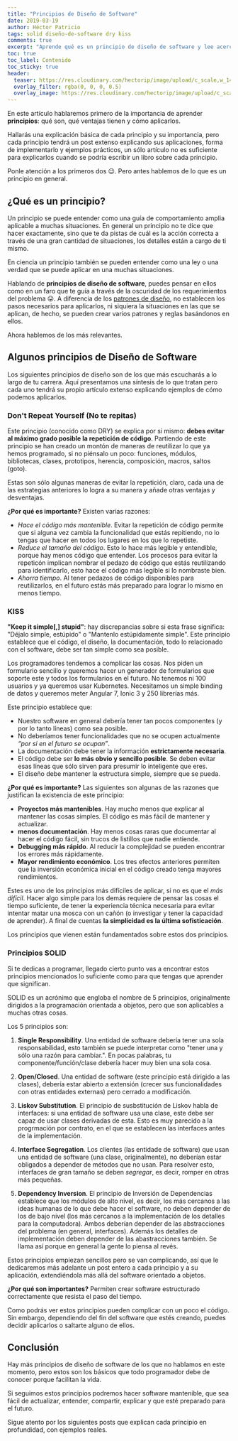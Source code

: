 ```yaml
---
title: "Principios de Diseño de Software"
date: 2019-03-19
author: Héctor Patricio
tags: solid diseño-de-software dry kiss
comments: true
excerpt: "Aprende qué es un principio de diseño de software y lee acerca de los más importantes."
toc: true
toc_label: Contenido
toc_sticky: true
header:
  teaser: https://res.cloudinary.com/hectorip/image/upload/c_scale,w_1440/v1552951011/evgeni-tcherkasski-974328-unsplash_kqnoni.jpg
  overlay_filter: rgba(0, 0, 0, 0.5)
  overlay_image: https://res.cloudinary.com/hectorip/image/upload/c_scale,w_1440/v1552951011/evgeni-tcherkasski-974328-unsplash_kqnoni.jpg
---
```


En este artículo hablaremos primero de la importancia de aprender **principios**: qué son, qué ventajas tienen y cómo aplicarlos.

Hallarás una explicación básica de cada principio y su importancia, pero cada principio tendrá un post extenso explicando sus aplicaciones, forma de implementarlo y ejemplos prácticos, un sólo artículo no es suficiente para explicarlos cuando se podría escribir un libro sobre cada principio.

Ponle atención a los primeros dos 😉. Pero antes hablemos de lo que es un principio en general.

## ¿Qué es un principio?

Un principio se puede entender como una guía de comportamiento amplia aplicable a muchas situaciones. En general un principio no te dice que hacer exactamente, sino que te da pistas de cuál es la acción correcta a través de una gran cantidad de situaciones, los detalles están a cargo de ti mismo.

En ciencia un principio también se pueden entender como una ley o una verdad que se puede aplicar en una muchas situaciones.

Hablando de **principios de diseño de software**, puedes pensar en ellos como en un faro que te guía a través de la oscuridad de los requerimientos del problema 😛. A diferencia de los [patrones de diseño](/2019/02/23/patrones-de-diseno-que-son-y-cuando-usarlos), no establecen los pasos necesarios para aplicarlos, ni siquiera la situaciones en las que se aplican, de hecho, se pueden crear varios patrones y reglas basándonos en ellos.

Ahora hablemos de los más relevantes.

## Algunos principios de Diseño de Software

Los siguientes principios de diseño son de los que más escucharás a lo largo de tu carrera. Aquí presentamos una síntesis de lo que tratan pero cada uno tendrá su propio artículo extenso explicando ejemplos de cómo podemos aplicarlos.

### Don't Repeat Yourself (No te repitas)

Este principio (conocido como DRY) se explica por sí mismo: **debes evitar al máximo grado posible la repetición de código**. Partiendo de este principio se han creado un montón de maneras de reutilizar lo que ya hemos programado, si no piénsalo un poco: funciones, módulos, bibliotecas, clases, prototipos, herencia, composición, macros, saltos (goto).

Estas son sólo algunas maneras de evitar la repetición, claro, cada una de las estrategias anteriores lo logra a su manera y añade otras ventajas y desventajas. 

**¿Por qué es importante?** Existen varias razones:

* *Hace el código más mantenible*. Evitar la repetición de código permite que si alguna vez cambia la funcionalidad que estás repitiendo, no lo tengas que hacer en todos los lugares en los que lo repetiste.
* *Reduce el tamaño del código*. Esto lo hace más legible y entendible, porque hay menos código que entender. Los procesos para evitar la repeticón implican nombrar el pedazo de código que estás reutilizando para identificarlo, esto hace el código más legible si lo nombraste bien.
* *Ahorra tiempo*. Al tener pedazos de código disponibles para reutilizarlos, en el futuro estás más preparado para lograr lo mismo en menos tiempo.

### KISS

**"Keep it simple[,] stupid"**: hay discrepancias sobre si esta frase significa: "Déjalo simple, estúpido" o "Mantenlo estúpidamente simple". Este principio establece que el código, el diseño, la documentación, todo lo relacionado con el software, debe ser tan simple como sea posible.

Los programadores tendemos a complicar las cosas. Nos piden un formulario sencillo y queremos hacer un generador de formularios que soporte este y todos los formularios en el futuro. No tenemos ni 100 usuarios y ya queremos usar Kubernetes. Necesitamos un simple binding de datos y queremos meter Angular 7, Ionic 3 y 250 librerías más.

Este principio establece que:
* Nuestro software en general debería tener tan pocos componentes (y por lo tanto líneas) como sea posible. 
* No deberíamos tener funcionalidades que no se ocupen actualmente *“por si en el futuro se ocupan”*. 
* La documentación debe tener la información **estrictamente necesaria**.
* El código debe ser **lo más obvio y sencillo posible**. Se deben evitar esas líneas que sólo sirven para presumir lo inteligente que eres.
* El diseño debe mantener la estructura simple, siempre que se pueda.

**¿Por qué es importante?** Las siguientes son algunas de las razones que justifican la existencia de este principio:
* **Proyectos más mantenibles**. Hay mucho menos que explicar al mantener las cosas simples. El código es más fácil de mantener y actualizar. 
* **menos documentación**. Hay menos cosas raras que documentar al hacer el código fácil, sin trucos de listillos que nadie entiende. 
* **Debugging más rápido**. Al reducir la complejidad se pueden encontrar los errores más rápidamente. 
* **Mayor rendimiento económico**. Los tres efectos anteriores permiten que la inversión económica inicial en el código creado tenga mayores rendimientos. 

Estes es uno de los principios más difíciles de aplicar, si no es que el *más difícil*. Hacer algo simple para los demás requiere de pensar las cosas el tiempo suficiente, de tener la experiencia técnica necesaria para evitar intentar matar una mosca con un cañón (o investigar y tener la capacidad de aprender). A final de cuentas **la simplicidad es la última sofisticación**.

Los principios que vienen están fundamentados sobre estos dos principios.

### Principios SOLID

Si te dedicas a programar, llegado cierto punto vas a encontrar estos principios mencionados lo suficiente como para que tengas que aprender que significan.

SOLID es un acrónimo que engloba el nombre de 5 principios, originalmente dirigidos a la programación orientada a objetos, pero que son aplicables a muchas otras cosas.

Los 5 principios son:

1. **Single Responsibility**. Una entidad de software debería tener una sola responsabilidad, esto también se puede interpretar como "tener una y sólo una razón para cambiar.". En pocas palabras, tu componente/función/clase debería hacer muy bien una sola cosa.

2. **Open/Closed**. Una entidad de software (este principio está dirigido a las clases), debería estar abierto a extensión (crecer sus funcionalidades con otras entidades externas) pero cerrado a modificación.

3. **Liskov Substitution**. El principio de susbstitución de Liskov habla de interfaces: si una entidad de software usa una clase, este debe ser capaz de usar clases derivadas de esta. Esto es muy parecido a la progrmación por contrato, en el que se establecen las interfaces antes de la implementación.

4. **Interface Segregation**. Los clientes (las entidade de software) que usan una entidad de software (una clase, originalmente), no deberían estar obligados a depender de métodos que no usan. Para resolver esto, interfaces de gran tamaño se deben *segregar*, es decir, romper en otras más pequeñas.

5. **Dependency Inversion**. El principio de Inversión de Dependencias establece que los módulos de alto nivel, es decir, los más cercanos a las ideas humanas de lo que debe hacer el software, no deben depender de los de bajo nivel (los más cercanos a la implementación de los detalles para la computadora). Ambos deberían depender de las abstracciones del problema (en general, interfaces). Además los detalles de implementación deben depender de las abastracciones también. Se llama así porque en general la gente lo piensa al revés.

Estos principios empiezan sencillos pero se van complicando, así que le dedicaremos más adelante un post entero a cada principio y a su aplicación, extendiéndola más allá del software orientado a objetos.

**¿Por qué son importantes?** Permiten crear software estructurado correctamente que resista el paso del tiempo.

Como podrás ver estos principios pueden complicar con un poco el código. Sin embargo, dependiendo del fin del software que estés creando, puedes decidir aplicarlos o saltarte alguno de ellos.

## Conclusión

Hay más principios de diseño de software de los que no hablamos en este momento, pero estos son los básicos que todo programador debe de conocer porque facilitan la vida.

Si seguimos estos principios podremos hacer software mantenible, que sea fácil de actualizar, entender, compartir, explicar y que esté preparado para el futuro.

Sigue atento por los siguientes posts que explican cada principio en profundidad, con ejemplos reales. 